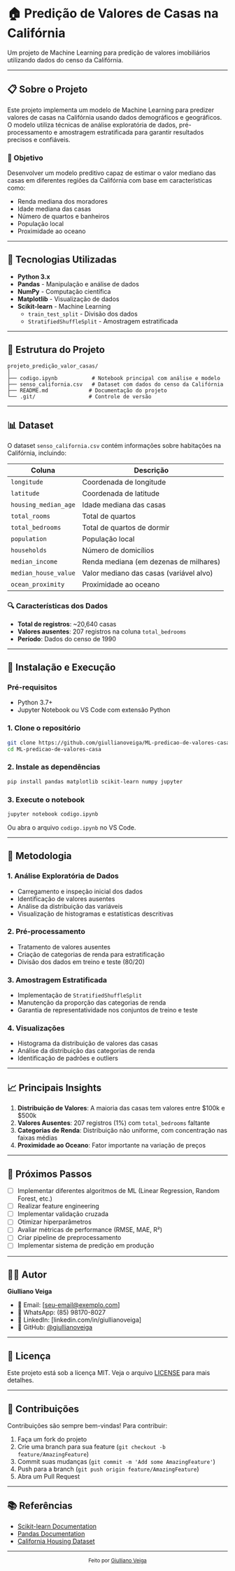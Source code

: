 # 🏠 Predição de Valores de Casas na Califórnia

Um projeto de Machine Learning para predição de valores imobiliários utilizando dados do censo da Califórnia.

---

## 📋 Sobre o Projeto

Este projeto implementa um modelo de Machine Learning para predizer valores de casas na Califórnia usando dados demográficos e geográficos. O modelo utiliza técnicas de análise exploratória de dados, pré-processamento e amostragem estratificada para garantir resultados precisos e confiáveis.

### 🎯 Objetivo

Desenvolver um modelo preditivo capaz de estimar o valor mediano das casas em diferentes regiões da Califórnia com base em características como:

- Renda mediana dos moradores
- Idade mediana das casas
- Número de quartos e banheiros
- População local
- Proximidade ao oceano

---

## 🚀 Tecnologias Utilizadas

- **Python 3.x**
- **Pandas** - Manipulação e análise de dados
- **NumPy** - Computação científica
- **Matplotlib** - Visualização de dados
- **Scikit-learn** - Machine Learning
  - `train_test_split` - Divisão dos dados
  - `StratifiedShuffleSplit` - Amostragem estratificada

---

## 📁 Estrutura do Projeto

```
projeto_predição_valor_casas/
│
├── codigo.ipynb           # Notebook principal com análise e modelo
├── senso_california.csv   # Dataset com dados do censo da Califórnia
├── README.md             # Documentação do projeto
└── .git/                 # Controle de versão
```

---

## 📊 Dataset

O dataset `senso_california.csv` contém informações sobre habitações na Califórnia, incluindo:

| Coluna               | Descrição                               |
| -------------------- | --------------------------------------- |
| `longitude`          | Coordenada de longitude                 |
| `latitude`           | Coordenada de latitude                  |
| `housing_median_age` | Idade mediana das casas                 |
| `total_rooms`        | Total de quartos                        |
| `total_bedrooms`     | Total de quartos de dormir              |
| `population`         | População local                         |
| `households`         | Número de domicílios                    |
| `median_income`      | Renda mediana (em dezenas de milhares)  |
| `median_house_value` | Valor mediano das casas (variável alvo) |
| `ocean_proximity`    | Proximidade ao oceano                   |

### 🔍 Características dos Dados

- **Total de registros**: ~20,640 casas
- **Valores ausentes**: 207 registros na coluna `total_bedrooms`
- **Período**: Dados do censo de 1990

---

## 🔧 Instalação e Execução

### Pré-requisitos

- Python 3.7+
- Jupyter Notebook ou VS Code com extensão Python

### 1. Clone o repositório

```bash
git clone https://github.com/giullianoveiga/ML-predicao-de-valores-casa.git
cd ML-predicao-de-valores-casa
```

### 2. Instale as dependências

```bash
pip install pandas matplotlib scikit-learn numpy jupyter
```

### 3. Execute o notebook

```bash
jupyter notebook codigo.ipynb
```

Ou abra o arquivo `codigo.ipynb` no VS Code.

---

## 🧪 Metodologia

### 1. **Análise Exploratória de Dados**

- Carregamento e inspeção inicial dos dados
- Identificação de valores ausentes
- Análise da distribuição das variáveis
- Visualização de histogramas e estatísticas descritivas

### 2. **Pré-processamento**

- Tratamento de valores ausentes
- Criação de categorias de renda para estratificação
- Divisão dos dados em treino e teste (80/20)

### 3. **Amostragem Estratificada**

- Implementação de `StratifiedShuffleSplit`
- Manutenção da proporção das categorias de renda
- Garantia de representatividade nos conjuntos de treino e teste

### 4. **Visualizações**

- Histograma da distribuição de valores das casas
- Análise da distribuição das categorias de renda
- Identificação de padrões e outliers

---

## 📈 Principais Insights

1. **Distribuição de Valores**: A maioria das casas tem valores entre $100k e $500k
2. **Valores Ausentes**: 207 registros (1%) com `total_bedrooms` faltante
3. **Categorias de Renda**: Distribuição não uniforme, com concentração nas faixas médias
4. **Proximidade ao Oceano**: Fator importante na variação de preços

---

## 🎯 Próximos Passos

- [ ] Implementar diferentes algoritmos de ML (Linear Regression, Random Forest, etc.)
- [ ] Realizar feature engineering
- [ ] Implementar validação cruzada
- [ ] Otimizar hiperparâmetros
- [ ] Avaliar métricas de performance (RMSE, MAE, R²)
- [ ] Criar pipeline de preprocessamento
- [ ] Implementar sistema de predição em produção

---

## 👨‍💻 Autor

**Giulliano Veiga**

- 📧 Email: [seu-email@exemplo.com]
- 📱 WhatsApp: (85) 98170-8027
- 💼 LinkedIn: [linkedin.com/in/giullianoveiga]
- 🐙 GitHub: [@giullianoveiga](https://github.com/giullianoveiga)

---

## 📄 Licença

Este projeto está sob a licença MIT. Veja o arquivo [LICENSE](LICENSE) para mais detalhes.

---

## 🤝 Contribuições

Contribuições são sempre bem-vindas! Para contribuir:

1. Faça um fork do projeto
2. Crie uma branch para sua feature (`git checkout -b feature/AmazingFeature`)
3. Commit suas mudanças (`git commit -m 'Add some AmazingFeature'`)
4. Push para a branch (`git push origin feature/AmazingFeature`)
5. Abra um Pull Request

---

## 📚 Referências

- [Scikit-learn Documentation](https://scikit-learn.org/)
- [Pandas Documentation](https://pandas.pydata.org/)
- [California Housing Dataset](https://developers.google.com/machine-learning/crash-course/california-housing-data-description)

---

<div align="center">
  <sub>Feito por <a href="https://github.com/giullianoveiga">Giulliano Veiga</a></sub>
</div>
